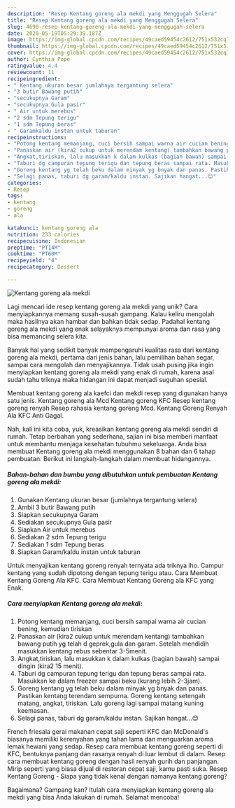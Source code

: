 ```yaml
---
description: "Resep Kentang goreng ala mekdi yang Menggugah Selera"
title: "Resep Kentang goreng ala mekdi yang Menggugah Selera"
slug: 4690-resep-kentang-goreng-ala-mekdi-yang-menggugah-selera
date: 2020-05-19T05:29:39.187Z
image: https://img-global.cpcdn.com/recipes/49caed59454c2612/751x532cq70/kentang-goreng-ala-mekdi-foto-resep-utama.jpg
thumbnail: https://img-global.cpcdn.com/recipes/49caed59454c2612/751x532cq70/kentang-goreng-ala-mekdi-foto-resep-utama.jpg
cover: https://img-global.cpcdn.com/recipes/49caed59454c2612/751x532cq70/kentang-goreng-ala-mekdi-foto-resep-utama.jpg
author: Cynthia Pope
ratingvalue: 4.4
reviewcount: 11
recipeingredient:
- " Kentang ukuran besar jumlahnya tergantung selera"
- "3 butir Bawang putih"
- "secukupnya Garam"
- "secukupnya Gula pasir"
- " Air untuk merebus"
- "2 sdm Tepung terigu"
- "1 sdm Tepung beras"
- " Garamkaldu instan untuk taburan"
recipeinstructions:
- "Potong kentang memanjang, cuci bersih sampai warna air cucian bening, kemudian tiriskan"
- "Panaskan air (kira2 cukup untuk merendam kentang) tambahkan bawang putih yg telah d geprek,gula dan garam. Setelah mendidih masukkan kentang rebus sebentar 3-5menit."
- "Angkat,tiriskan, lalu masukkan k dalam kulkas (bagian bawah) sampai dingin (kira2 15 menit)."
- "Taburi dg campuran tepung terigu dan tepung beras sampai rata. Masukkan ke dalam freezer sampai beku (kurang lebih 2-3jam)."
- "Goreng kentang yg telah beku dalam minyak yg bnyak dan panas. Pastikan kentang terendam sempurna. Goreng kentang setengah matang, angkat, tiriskan. Lalu goreng lagi sampai matang kuning keemasan."
- "Selagi panas, taburi dg garam/kaldu instan. Sajikan hangat...😊"
categories:
- Resep
tags:
- kentang
- goreng
- ala

katakunci: kentang goreng ala 
nutrition: 233 calories
recipecuisine: Indonesian
preptime: "PT14M"
cooktime: "PT60M"
recipeyield: "4"
recipecategory: Dessert

---
```



![Kentang goreng ala mekdi](https://img-global.cpcdn.com/recipes/49caed59454c2612/751x532cq70/kentang-goreng-ala-mekdi-foto-resep-utama.jpg)

Lagi mencari ide resep kentang goreng ala mekdi yang unik? Cara menyiapkannya memang susah-susah gampang. Kalau keliru mengolah maka hasilnya akan hambar dan bahkan tidak sedap. Padahal kentang goreng ala mekdi yang enak selayaknya mempunyai aroma dan rasa yang bisa memancing selera kita.

Banyak hal yang sedikit banyak mempengaruhi kualitas rasa dari kentang goreng ala mekdi, pertama dari jenis bahan, lalu pemilihan bahan segar, sampai cara mengolah dan menyajikannya. Tidak usah pusing jika ingin menyiapkan kentang goreng ala mekdi yang enak di rumah, karena asal sudah tahu triknya maka hidangan ini dapat menjadi suguhan spesial.

Membuat kentang goreng ala kaefci dan mekdi resep yang digunakan hanya satu jenis. Kentang goreng ala Mcd Kentang goreng KFC Resep kentang goreng renyah Resep rahasia kentang goreng Mcd. Kentang Goreng Renyah Ala KFC Anti Gagal.


Nah, kali ini kita coba, yuk, kreasikan kentang goreng ala mekdi sendiri di rumah. Tetap berbahan yang sederhana, sajian ini bisa memberi manfaat untuk membantu menjaga kesehatan tubuhmu sekeluarga. Anda bisa membuat Kentang goreng ala mekdi menggunakan 8 bahan dan 6 tahap pembuatan. Berikut ini langkah-langkah dalam membuat hidangannya.

<!--inarticleads1-->

##### Bahan-bahan dan bumbu yang dibutuhkan untuk pembuatan Kentang goreng ala mekdi:

1. Gunakan  Kentang ukuran besar (jumlahnya tergantung selera)
1. Ambil 3 butir Bawang putih
1. Siapkan secukupnya Garam
1. Sediakan secukupnya Gula pasir
1. Siapkan  Air untuk merebus
1. Sediakan 2 sdm Tepung terigu
1. Sediakan 1 sdm Tepung beras
1. Siapkan  Garam/kaldu instan untuk taburan


Untuk menyajikan kentang goreng renyah ternyata ada triknya lho. Campur kentang yang sudah dipotong dengan tepung terigu atau. Cara Membuat Kentang Goreng Ala KFC. Cara Membuat Kentang Goreng ala KFC yang Enak. 

<!--inarticleads2-->

##### Cara menyiapkan Kentang goreng ala mekdi:

1. Potong kentang memanjang, cuci bersih sampai warna air cucian bening, kemudian tiriskan
1. Panaskan air (kira2 cukup untuk merendam kentang) tambahkan bawang putih yg telah d geprek,gula dan garam. Setelah mendidih masukkan kentang rebus sebentar 3-5menit.
1. Angkat,tiriskan, lalu masukkan k dalam kulkas (bagian bawah) sampai dingin (kira2 15 menit).
1. Taburi dg campuran tepung terigu dan tepung beras sampai rata. Masukkan ke dalam freezer sampai beku (kurang lebih 2-3jam).
1. Goreng kentang yg telah beku dalam minyak yg bnyak dan panas. Pastikan kentang terendam sempurna. Goreng kentang setengah matang, angkat, tiriskan. Lalu goreng lagi sampai matang kuning keemasan.
1. Selagi panas, taburi dg garam/kaldu instan. Sajikan hangat...😊


French friesala gerai makanan cepat saji seperti KFC dan McDonald&#39;s biasanya memiliki kerenyahan yang tahan lama dan menguarkan aroma lemak hewani yang sedap. Resep cara membuat kentang goreng seperti di KFC, bentuknya panjang dan rasanya renyah di luar lembut di dalam. Resep cara membuat kentang goreng dengan hasil renyah gurih dan panjangan. Mirip seperti yang biasa dijual di restoran cepat saji, kamu pasti suka. Resep Kentang Goreng - Siapa yang tidak kenal dengan namanya kentang goreng? 

Bagaimana? Gampang kan? Itulah cara menyiapkan kentang goreng ala mekdi yang bisa Anda lakukan di rumah. Selamat mencoba!
